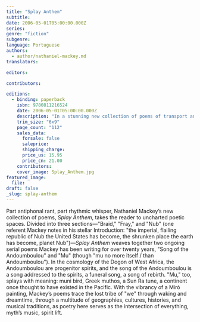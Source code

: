 ```yaml
---
title: "Splay Anthem"
subtitle:
date: 2006-05-01T05:00:00.000Z
series:
genre: "fiction"
subgenre:
language: Portuguese
authors:
  - author/nathaniel-mackey.md
translators:

editors:

contributors:

editions:
  - binding: paperback
    isbn: 9780811216524
    date: 2006-05-01T05:00:00.000Z
    description: "In a stunning new collection of poems of transport and transcendence, African-American poet Nathaniel Mackey's _asthmatic song of aspiration_ scuttles across cultures and histories—from America to Andalucía, from Ethiopia to Vienna—in a sexy, beautiful adaptive dance. "
    trim_size: "6x9"
    page_count: "112"
    sales_data:
      forsale: false
      saleprice:
      shipping_charge:
      price_us: 15.95
      price_cn: 21.00
    contributors:
    cover_image: Splay_Anthem.jpg
featured_image:
  file:
draft: false
_slug: splay-anthem
---
```


Part antiphonal rant, part rhythmic whisper, Nathaniel Mackey’s new collection of poems, _Splay Anthem_, takes the reader to uncharted poetic spaces. Divided into three sections—"Braid," "Fray," and "Nub" (one referent Mackey notes in his stellar Introduction: "the imperial, flailing republic of Nub the United States has become, the shrunken place the earth has become, planet Nub")—_Splay Anthem_ weaves together two ongoing serial poems Mackey has been writing for over twenty years, "Song of the Andoumboulou" and "Mu" (though "mu no more itself / than Andoumboulou"). In the cosmology of the Dogon of West Africa, the Andoumboulou are progenitor spirits, and the song of the Andoumboulou is a song addressed to the spirits, a funeral song, a song of rebirth. "Mu," too, splays with meaning: muni bird, Greek muthos, a Sun Ra tune, a continent once thought to have existed in the Pacific. With the vibrancy of a Miró painting, Mackey’s poems trace the lost tribe of "we" through waking and dreamtime, through a multitude of geographies, cultures, histories, and musical traditions, as poetry here serves as the intersection of everything, myth’s music, spirit lift.

